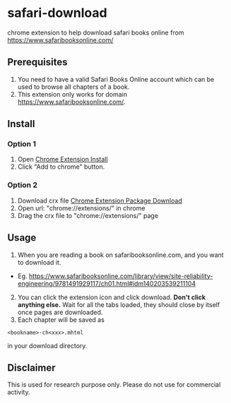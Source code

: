 # safari-download
chrome extension to help download safari books online from https://www.safaribooksonline.com/

## Prerequisites
1. You need to have a valid Safari Books Online account which can be used to browse all chapters of a book.
2. This extension only works for domain https://www.safaribooksonline.com/.

## Install
### Option 1
1. Open [Chrome Extension Install](https://chrome.google.com/webstore/detail/safari-books-download/anlpljppoinmpaedoilhjibjehpjhcob?hl=en-US&gl=US)
2. Click "Add to chrome" button.

### Option 2
1. Download crx file [Chrome Extension Package Download](https://github.com/chenditc/safari-download/blob/master/chrome-extension.crx?raw=true)
2. Open url: "chrome://extensions/" in chrome
3. Drag the crx file to "chrome://extensions/" page

## Usage
1. When you are reading a book on safaribooksonline.com, and you want to download it. 
 - Eg. https://www.safaribooksonline.com/library/view/site-reliability-engineering/9781491929117/ch01.html#idm140203539211104
2. You can click the extension icon and click download. **Don't click anything else.** Wait for all the tabs loaded, they should close by itself once pages are downloaded.
3. Each chapter will be saved as 

```
<bookname>-ch<xxx>.mhtml
```
in your download directory.

## Disclaimer
This is used for research purpose only. Please do not use for commercial activity.
